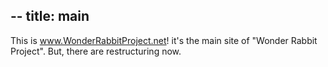 --
title: main
--

This is www.WonderRabbitProject.net! it's the main site of "Wonder Rabbit Project". 
But, there are restructuring now.

